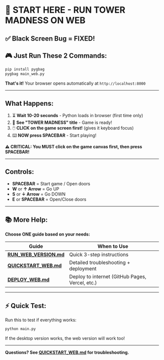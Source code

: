 # 🚀 START HERE - RUN TOWER MADNESS ON WEB

## ✅ Black Screen Bug = FIXED!

## 🎮 Just Run These 2 Commands:

```bash
pip install pygbag
pygbag main_web.py
```

**That's it!** Your browser opens automatically at `http://localhost:8000`

---

## What Happens:

1. ⏳ **Wait 10-20 seconds** - Python loads in browser (first time only)
2. 🎯 **See "TOWER MADNESS" title** - Game is ready!
3. 🖱️ **CLICK on the game screen first!** (gives it keyboard focus)
4. ⌨️ **NOW press SPACEBAR** - Start playing!

**⚠️ CRITICAL: You MUST click on the game canvas first, then press SPACEBAR!**

---

## Controls:
- **SPACEBAR** = Start game / Open doors
- **W** or **↑ Arrow** = Go UP
- **S** or **↓ Arrow** = Go DOWN
- **E** or **SPACEBAR** = Open/Close doors

---

## 📚 More Help:

**Choose ONE guide based on your needs:**

| Guide | When to Use |
|-------|------------|
| **[RUN_WEB_VERSION.md](RUN_WEB_VERSION.md)** | Quick 3-step instructions |
| **[QUICKSTART_WEB.md](QUICKSTART_WEB.md)** | Detailed troubleshooting + deployment |
| **[DEPLOY_WEB.md](DEPLOY_WEB.md)** | Deploy to internet (GitHub Pages, Vercel, etc.) |

---

## ⚡ Quick Test:

Run this to test if everything works:
```bash
python main.py
```
If the desktop version works, the web version will work too!

---

**Questions? See [QUICKSTART_WEB.md](QUICKSTART_WEB.md) for troubleshooting.**